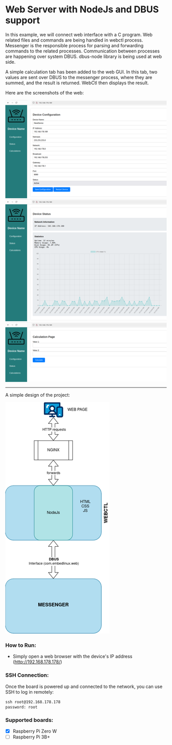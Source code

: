 # Web Server with NodeJs and DBUS support

In this example, we will connect web interface with a C program. Web related files and commands are being handled in webctl process. Messenger is the responsible process for parsing and forwarding commands to the related processes. Communication between processes are happening over system DBUS. dbus-node library is being used at web side.

A simple calculation tab has been added to the web GUI. In this tab, two values are sent over DBUS to the messenger process, where they are summed, and the result is returned. WebCtl then displays the result.

Here are the screenshots of the web:

![Screenshot of the example web page.](../images/nodejs_dbus_config.png)
![Screenshot of the example web page.](../images/nodejs_dbus_status.png)
![Screenshot of the example web page.](../images/nodejs_dbus_calc.png)

-----
A simple design of the project:

![Screenshot of the software design.](../images/nodejs_dbus_software_design.png)

### How to Run:
* Simply open a web browser with the device's IP address (http://192.168.178.178/)

### SSH Connection:
Once the board is powered up and connected to the network, you can use SSH to log in remotely:
```
ssh root@192.168.178.178
password: root
```

### Supported boards:
- [x] Raspberry Pi Zero W
- [ ] Raspberry Pi 3B+
